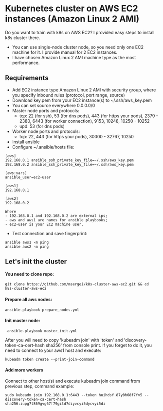 # Kubernetes cluster on AWS EC2 instances (Amazon Linux 2 AMI)

Do you want to train with k8s on AWS EC2? 
I provided easy steps to install k8s cluster there.
- You can use single-node cluster node, so you need only one EC2 machine for it. I provide manual for 2 EC2 instances.
- I have chosen Amazon Linux 2 AMI machine type as the most performance.

## Requirements

- Add EC2 instance type Amazon Linux 2 AMI with security group, where you specify inbound rules (protocol, port range, source)
- Download key.pem from your EC2 instance(s) to ~/.ssh/aws_key.pem
- You can set source everywhere 0.0.0.0/0
- Master node ports and protocols:
    * tcp: 22 (for ssh), 53 (for dns pods), 443 (for https your pods), 2379 - 2380, 6443 (for worker connection), 9153, 10248, 10250 - 10252
    * upd: 53 (for dns pods)
- Worker node ports and protocols:
    * tcp: 22, 443 (for https your pods), 30000 - 32767, 10250
- Install ansible
- Configure ~/.ansible/hosts file:
```
[aws]
192.168.0.1 ansible_ssh_private_key_file=~/.ssh/aws_key.pem
192.168.0.2 ansible_ssh_private_key_file=~/.ssh/aws_key.pem

[aws:vars]
ansible_user=ec2-user

[aws1]
192.168.0.1

[aws2]
192.168.0.2
```
    Where 
    - 192.168.0.1 and 192.168.0.2 are external ips;
    - aws and aws1 are names for ansible playbooks;
    - ec2-user is your EC2 machine user.

- Test connection and save fingerprint:
```
ansible aws1 -m ping
ansible aws2 -m ping
```

## Let's init the cluster

#### You need to clone repo:
```
git clone https://github.com/msergei/k8s-cluster-aws-ec2.git && cd k8s-cluster-aws-ec2
```

#### Prepare all aws nodes:
```
ansible-playbook prepare_nodes.yml
```

#### Init master node:
```
 ansible-playbook master_init.yml
```
After you will need to copy 'kubeadm join' with 'token' and 'discovery-token-ca-cert-hash sha256' from console print.
If you forget to do it, you need to connect to your aws1 host and execute:
```
kubeadm token create --print-join-command
```

#### Add more workers
Connect to other host(s) and execute kubeadm join command from previous step, command example:
```
sudo kubeadm join 192.168.0.1:6443 --token huihdsf.87y8h68f7fv5 --discovery-token-ca-cert-hash sha256:iupg7t869gvg67f79gitd7diyvcyi5dycvyi5di
```
